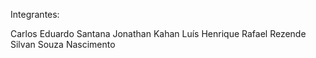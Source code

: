 Integrantes:

Carlos Eduardo Santana
Jonathan Kahan
Luís Henrique
Rafael Rezende
Silvan Souza Nascimento
